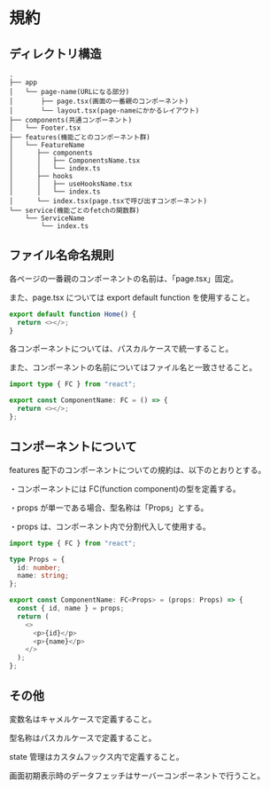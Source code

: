 # 規約

## ディレクトリ構造

    .
    ├── app
    │   └── page-name(URLになる部分)
    │       ├── page.tsx(画面の一番親のコンポーネント)
    │       └── layout.tsx(page-nameにかかるレイアウト)
    ├── components(共通コンポーネント)
    │   └── Footer.tsx
    ├── features(機能ごとのコンポーネント群)
    │   └── FeatureName
    │      ├── components
    │      │   ├── ComponentsName.tsx
    │      │   └── index.ts
    │      ├── hooks
    │      │   ├── useHooksName.tsx
    │      │   └── index.ts
    │      └── index.tsx(page.tsxで呼び出すコンポーネント)
    └── service(機能ごとのfetchの関数群)
        └── ServiceName
            └── index.ts

## ファイル名命名規則

各ページの一番親のコンポーネントの名前は、「page.tsx」固定。

また、page.tsx については export default function を使用すること。

```ts
export default function Home() {
  return <></>;
}
```

各コンポーネントについては、パスカルケースで統一すること。

また、コンポーネントの名前についてはファイル名と一致させること。

```ts
import type { FC } from "react";

export const ComponentName: FC = () => {
  return <></>;
};
```

## コンポーネントについて

features 配下のコンポーネントについての規約は、以下のとおりとする。

・コンポーネントには FC(function component)の型を定義する。

・props が単一である場合、型名称は「Props」とする。

・props は、コンポーネント内で分割代入して使用する。

```ts
import type { FC } from "react";

type Props = {
  id: number;
  name: string;
};

export const ComponentName: FC<Props> = (props: Props) => {
  const { id, name } = props;
  return (
    <>
      <p>{id}</p>
      <p>{name}</p>
    </>
  );
};
```

## その他

変数名はキャメルケースで定義すること。

型名称はパスカルケースで定義すること。

state 管理はカスタムフックス内で定義すること。

画面初期表示時のデータフェッチはサーバーコンポーネントで行うこと。

<!-- This is a [Next.js](https://nextjs.org) project bootstrapped with [`create-next-app`](https://nextjs.org/docs/app/api-reference/cli/create-next-app).

## Getting Started

First, run the development server:

```bash
npm run dev
# or
yarn dev
# or
pnpm dev
# or
bun dev
```

Open [http://localhost:3000](http://localhost:3000) with your browser to see the result.

You can start editing the page by modifying `app/page.tsx`. The page auto-updates as you edit the file.

This project uses [`next/font`](https://nextjs.org/docs/app/building-your-application/optimizing/fonts) to automatically optimize and load [Geist](https://vercel.com/font), a new font family for Vercel.

## Learn More

To learn more about Next.js, take a look at the following resources:

- [Next.js Documentation](https://nextjs.org/docs) - learn about Next.js features and API.
- [Learn Next.js](https://nextjs.org/learn) - an interactive Next.js tutorial.

You can check out [the Next.js GitHub repository](https://github.com/vercel/next.js) - your feedback and contributions are welcome!

## Deploy on Vercel

The easiest way to deploy your Next.js app is to use the [Vercel Platform](https://vercel.com/new?utm_medium=default-template&filter=next.js&utm_source=create-next-app&utm_campaign=create-next-app-readme) from the creators of Next.js.

Check out our [Next.js deployment documentation](https://nextjs.org/docs/app/building-your-application/deploying) for more details. -->

